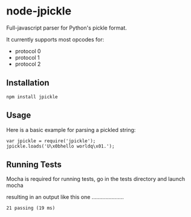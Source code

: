 node-jpickle
============

Full-javascript parser for Python's pickle format.

It currently supports most opcodes for:

 - protocol 0
 - protocol 1
 - protocol 2

Installation
------------

    npm install jpickle

Usage
-----

Here is a basic example for parsing a pickled string:

    var jpickle = require('jpickle');
    jpickle.loads('U\x0bhello worldq\x01.');

Running Tests
-------------

Mocha is required for running tests, go in the tests directory and launch
    mocha

resulting in an output like this one
    ․․․․․․․․․․․․․․․․․․․․․

    21 passing (19 ms)

